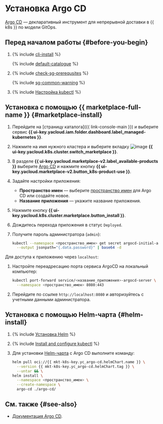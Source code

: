 # Установка Argo CD


[Argo CD](https://argo-cd.readthedocs.io) — декларативный инструмент для непрерывной доставки в {{ k8s }} по модели GitOps.

## Перед началом работы {#before-you-begin}

1. {% include [cli-install](../../../_includes/cli-install.md) %}

   {% include [default-catalogue](../../../_includes/default-catalogue.md) %}

1. {% include [check-sg-prerequsites](../../../_includes/managed-kubernetes/security-groups/check-sg-prerequsites-lvl3.md) %}

    {% include [sg-common-warning](../../../_includes/managed-kubernetes/security-groups/sg-common-warning.md) %}

1. {% include [Настройка kubectl](../../../_includes/managed-kubernetes/kubectl-install.md) %}

## Установка с помощью {{ marketplace-full-name }} {#marketplace-install}

1. Перейдите на [страницу каталога]({{ link-console-main }}) и выберите сервис **{{ ui-key.yacloud.iam.folder.dashboard.label_managed-kubernetes }}**.
1. Нажмите на имя нужного кластера и выберите вкладку ![image](../../../_assets/console-icons/shopping-cart.svg) **{{ ui-key.yacloud.k8s.cluster.switch_marketplace }}**.
1. В разделе **{{ ui-key.yacloud.marketplace-v2.label_available-products }}** выберите [Argo CD](/marketplace/products/yc/argo-cd) и нажмите кнопку **{{ ui-key.yacloud.marketplace-v2.button_k8s-product-use }}**.
1. Задайте настройки приложения:
   * **Пространство имен** — выберите [пространство имен](../../concepts/index.md#namespace) для Argo CD или создайте новое.
   * **Название приложения** — укажите название приложения.
1. Нажмите кнопку **{{ ui-key.yacloud.k8s.cluster.marketplace.button_install }}**.
1. Дождитесь перехода приложения в статус `Deployed`.
1. Получите пароль администратора (`admin`):

   ```bash
   kubectl --namespace <пространство_имен> get secret argocd-initial-admin-secret \
     --output jsonpath="{.data.password}" | base64 -d
   ```

Для доступа к приложению через `localhost`:
1. Настройте переадресацию порта сервиса ArgoCD на локальный компьютер:

   ```bash
   kubectl port-forward service/<название_приложения>-argocd-server \
     --namespace <пространство_имен> 8080:443
   ```

1. Перейдите по ссылке `http://localhost:8080` и авторизуйтесь с учетными данными администратора.

## Установка с помощью Helm-чарта {#helm-install}

1. {% include [Установка Helm](../../../_includes/managed-kubernetes/helm-install.md) %}
1. {% include [Install and configure kubectl](../../../_includes/managed-kubernetes/kubectl-install.md) %}
1. Для установки [Helm-чарта](https://helm.sh/docs/topics/charts/) с Argo CD выполните команду:

   ```bash
   helm pull oci://{{ mkt-k8s-key.yc_argo-cd.helmChart.name }} \
     --version {{ mkt-k8s-key.yc_argo-cd.helmChart.tag }} \
     --untar && \
   helm install \
     --namespace <пространство_имен> \
     --create-namespace \
     argo-cd ./argo-cd/
   ```

## См. также {#see-also}

* [Документация Argo CD](https://argo-cd.readthedocs.io/en/stable/operator-manual/).
